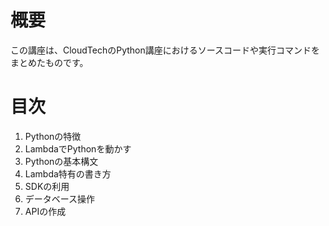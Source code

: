 # 概要
この講座は、CloudTechのPython講座におけるソースコードや実行コマンドをまとめたものです。

# 目次
1. Pythonの特徴
2. LambdaでPythonを動かす
3. Pythonの基本構文
4. Lambda特有の書き方
5. SDKの利用
6. データベース操作
7. APIの作成
